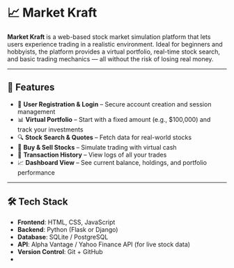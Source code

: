 # 📈 Market Kraft

**Market Kraft** is a web-based stock market simulation platform that lets users experience trading in a realistic environment. Ideal for beginners and hobbyists, the platform provides a virtual portfolio, real-time stock search, and basic trading mechanics — all without the risk of losing real money.

---

## 🚀 Features

- 💼 **User Registration & Login** – Secure account creation and session management
- 📊 **Virtual Portfolio** – Start with a fixed amount (e.g., $100,000) and track your investments
- 🔍 **Stock Search & Quotes** – Fetch data for real-world stocks
- 🔄 **Buy & Sell Stocks** – Simulate trading with virtual cash
- 🧾 **Transaction History** – View logs of all your trades
- 📈 **Dashboard View** – See current balance, holdings, and portfolio performance

---

## 🛠️ Tech Stack

- **Frontend**: HTML, CSS, JavaScript
- **Backend**: Python (Flask or Django)
- **Database**: SQLite / PostgreSQL
- **API**: Alpha Vantage / Yahoo Finance API (for live stock data)
- **Version Control**: Git + GitHub
- 
